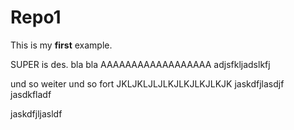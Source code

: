 Repo1
=====

This is my **first** example.

SUPER is des. bla bla
AAAAAAAAAAAAAAAAAA
adjsfkljadslkfj

und so weiter und so fort
JKLJKLJLJLKJLKJLKJLKJK
jaskdfjlasdjf
jasdkfladf


jaskdfjljasldf
